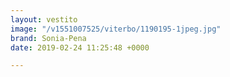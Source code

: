```yaml
---
layout: vestito
image: "/v1551007525/viterbo/1190195-1jpeg.jpg"
brand: Sonia-Pena
date: 2019-02-24 11:25:48 +0000

---
```

